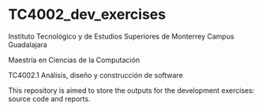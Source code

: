 # TC4002_dev_exercises

Instituto Tecnológico y de Estudios Superiores de Monterrey
Campus Guadalajara

Maestría en Ciencias de la Computación

TC4002.1 Análisis, diseño y construcción de software

This repository is aimed to store the outputs for the development exercises: source code and reports.

